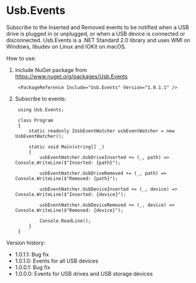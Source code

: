 # Usb.Events
Subscribe to the Inserted and Removed events to be notified when a USB drive is plugged in or unplugged, or when a USB device is connected or disconnected. Usb.Events is a .NET Standard 2.0 library and uses WMI on Windows, libudev on Linux and IOKit on macOS.

How to use:

1. Include NuGet package from https://www.nuget.org/packages/Usb.Events

        <PackageReference Include="Usb.Events" Version="1.0.1.1" />
        
2. Subscribe to events:

        using Usb.Events;

        class Program
        {
            static readonly IUsbEventWatcher usbEventWatcher = new UsbEventWatcher();

            static void Main(string[] _)
            {
                usbEventWatcher.UsbDriveInserted += (_, path) => Console.WriteLine($"Inserted: {path}");

                usbEventWatcher.UsbDriveRemoved += (_, path) => Console.WriteLine($"Removed: {path}");

                usbEventWatcher.UsbDeviceInserted += (_, device) => Console.WriteLine($"Inserted: {device}");

                usbEventWatcher.UsbDeviceRemoved += (_, device) => Console.WriteLine($"Removed: {device}");

                Console.ReadLine();
            }
        }

Version history:

- 1.0.1.1: Bug fix
- 1.0.1.0: Events for all USB devices
- 1.0.0.1: Bug fix
- 1.0.0.0: Events for USB drives and USB storage devices

